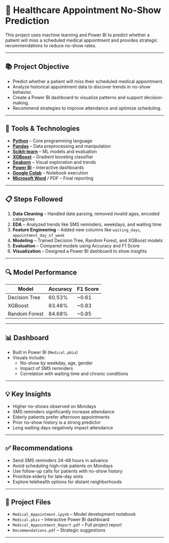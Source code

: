 # 🏥 Healthcare Appointment No-Show Prediction

This project uses machine learning and Power BI to predict whether a patient will miss a scheduled medical appointment and provides strategic recommendations to reduce no-show rates.

---

## 📚 Project Objective

- Predict whether a patient will miss their scheduled medical appointment.
- Analyze historical appointment data to discover trends in no-show behavior.
- Create a Power BI dashboard to visualize patterns and support decision-making.
- Recommend strategies to improve attendance and optimize scheduling.
  
---

## 🧰 Tools & Technologies

- **[Python](https://www.python.org/downloads/)** – Core programming language
- **[Pandas](https://pandas.pydata.org/)** – Data preprocessing and manipulation
- **[Scikit-learn](https://scikit-learn.org/stable/)** – ML models and evaluation
- **[XGBoost](https://xgboost.readthedocs.io/)** – Gradient boosting classifier
- **[Seaborn](https://seaborn.pydata.org/)** – Visual exploration and trends
- **[Power BI](https://powerbi.microsoft.com/desktop/)** – Interactive dashboards
- **[Google Colab](https://colab.research.google.com/)** – Notebook execution
- **[Microsoft Word](https://www.microsoft.com/en-us/microsoft-365/word)** / PDF – Final reporting

---

## 📋 Steps Followed

1. **Data Cleaning** – Handled date parsing, removed invalid ages, encoded categories  
2. **EDA** – Analyzed trends like SMS reminders, weekdays, and waiting time  
3. **Feature Engineering** – Added new columns like `waiting_days`, `appointment_day_of_week`  
4. **Modeling** – Trained Decision Tree, Random Forest, and XGBoost models  
5. **Evaluation** – Compared models using Accuracy and F1 Score  
6. **Visualization** – Designed a Power BI dashboard to show insights  

---

## 🔍 Model Performance

| Model              | Accuracy | F1 Score |
|-------------------|----------|----------|
| Decision Tree      | 60.53%   | ~0.61    |
| XGBoost            | 83.48%   | ~0.83    |
| Random Forest      | 84.68%   | ~0.85    |

---

## 📊 Dashboard

- Built in Power BI (`Medical.pbix`)
- Visuals include:
  - No-show by weekday, age, gender
  - Impact of SMS reminders
  - Correlation with waiting time and chronic conditions

---

## 💡 Key Insights

- Higher no-shows observed on Mondays
- SMS reminders significantly increase attendance
- Elderly patients prefer afternoon appointments
- Prior no-show history is a strong predictor
- Long waiting days negatively impact attendance

---

## ✅ Recommendations

- Send SMS reminders 24–48 hours in advance
- Avoid scheduling high-risk patients on Mondays
- Use follow-up calls for patients with no-show history
- Prioritize elderly for late-day slots
- Explore telehealth options for distant neighborhoods

---

## 📄 Project Files

- `Medical_Appointment.ipynb` – Model development notebook  
- `Medical.pbix` – Interactive Power BI dashboard  
- `Medical_Appointment_Report.pdf` – Full project report  
- `Recommendations.pdf` – Strategic suggestions  

---
